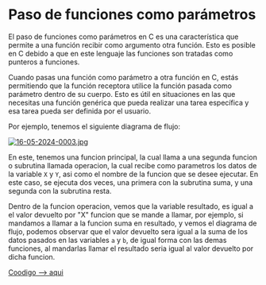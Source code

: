 # Paso de funciones como parámetros

El paso de funciones como parámetros en C es una característica que permite a una función recibir como argumento otra función. Esto es posible en C debido a que en este lenguaje las funciones son tratadas como punteros a funciones.

Cuando pasas una función como parámetro a otra función en C, estás permitiendo que la función receptora utilice la función pasada como parámetro dentro de su cuerpo. Esto es útil en situaciones en las que necesitas una función genérica que pueda realizar una tarea específica y esa tarea pueda ser definida por el usuario.

Por ejemplo, tenemos el siguiente diagrama de flujo: 

[![16-05-2024-0003.jpg](https://i.postimg.cc/hGQhxXHS/16-05-2024-0003.jpg)](https://postimg.cc/CZYFpxht)

En este, tenemos una funcion principal, la cual llama a una segunda funcion o subrutina llamada operacion, la cual recibe como parametros los datos de la variable `X` y `Y`, asi como el nombre de la funcion que se desee ejecutar. En este caso, se ejecuta dos veces, una primera con la subrutina suma, y una segunda con la subrutina resta.

Dentro de la funcion operacion, vemos que la variable resultado, es igual a el valor devuelto por "X" funcion que se mande a llamar, por ejemplo, si mandamos a llamar a la funcion suma en resultado, y vemos el diagrama de flujo, podemos observar que el valor devuelto sera igual a la suma de los datos pasados en las variables `a` y `b`, de igual forma con las demas funciones, al mandarlas llamar el resultado seria igual al valor devuelto por dicha funcion.

[Coodigo --> aqui](funcionesParametros.c)
